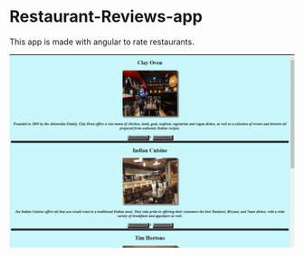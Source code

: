 # Restaurant-Reviews-app

This app is made with angular to rate restaurants.

<img src="imgs/1.gif">

